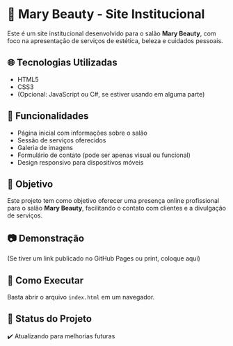 # 💅 Mary Beauty - Site Institucional

Este é um site institucional desenvolvido para o salão **Mary Beauty**, com foco na apresentação de serviços de estética, beleza e cuidados pessoais.

## 🌐 Tecnologias Utilizadas

- HTML5
- CSS3
- (Opcional: JavaScript ou C#, se estiver usando em alguma parte)

## 📄 Funcionalidades

- Página inicial com informações sobre o salão
- Sessão de serviços oferecidos
- Galeria de imagens
- Formulário de contato (pode ser apenas visual ou funcional)
- Design responsivo para dispositivos móveis

## 🎯 Objetivo

Este projeto tem como objetivo oferecer uma presença online profissional para o salão **Mary Beauty**, facilitando o contato com clientes e a divulgação de serviços.

## 📷 Demonstração

(Se tiver um link publicado no GitHub Pages ou print, coloque aqui)

## 🚀 Como Executar

Basta abrir o arquivo `index.html` em um navegador.

## 📌 Status do Projeto

✔️ Atualizando para melhorias futuras
